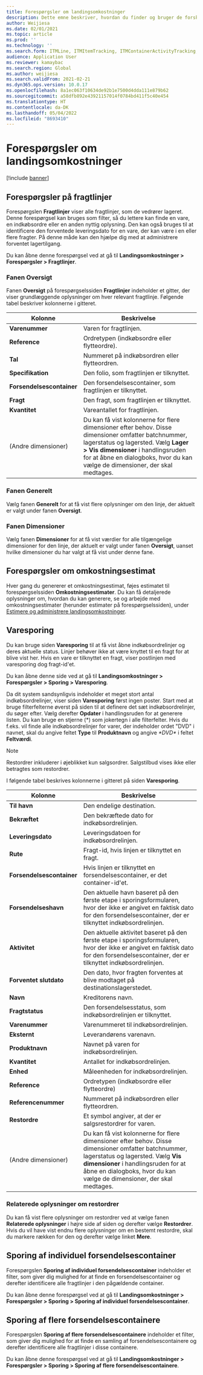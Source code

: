 ```yaml
---
title: Forespørgsler om landingsomkostninger
description: Dette emne beskriver, hvordan du finder og bruger de forskellige typer forespørgsler, der er tilgængelige i modulet Landingsomkostninger.
author: Weijiesa
ms.date: 02/01/2021
ms.topic: article
ms.prod: ''
ms.technology: ''
ms.search.form: ITMLine, ITMItemTracking, ITMContainerActivityTracking, ITMContainerTracking
audience: Application User
ms.reviewer: kamaybac
ms.search.region: Global
ms.author: weijiesa
ms.search.validFrom: 2021-02-21
ms.dyn365.ops.version: 10.0.17
ms.openlocfilehash: 8a1ec063f10634de92b1e7500d4dda111e879b62
ms.sourcegitcommit: a58dfb892e43921157014f0784bd411f5c40e454
ms.translationtype: HT
ms.contentlocale: da-DK
ms.lasthandoff: 05/04/2022
ms.locfileid: "8693410"
---
```

# <a name="landed-cost-inquiries"></a>Forespørgsler om landingsomkostninger

[!include [banner](../../includes/banner.md)]

## <a name="voyage-line-inquiries"></a>Forespørgsler på fragtlinjer

Forespørgslen **Fragtlinjer** viser alle fragtlinjer, som de vedrører lageret. Denne forespørgsel kan bruges som filter, så du lettere kan finde en vare, en indkøbsordre eller en anden nyttig oplysning. Den kan også bruges til at identificere den forventede leveringsdato for en vare, der kan være i en eller flere fragter. På denne måde kan den hjælpe dig med at administrere forventet lagertilgang.

Du kan åbne denne forespørgsel ved at gå til **Landingsomkostninger \> Forespørgsler \> Fragtlinjer**.

### <a name="overview-tab"></a>Fanen Oversigt

Fanen **Oversigt** på forespørgselssiden **Fragtlinjer** indeholder et gitter, der viser grundlæggende oplysninger om hver relevant fragtlinje. Følgende tabel beskriver kolonnerne i gitteret.

| Kolonne | Beskrivelse |
|---|---|
| **Varenummer** | Varen for fragtlinjen. |
| **Reference** | Ordretypen (indkøbsordre eller flytteordre). |
| **Tal** | Nummeret på indkøbsordren eller flytteordren. |
| **Specifikation** | Den folio, som fragtlinjen er tilknyttet. |
| **Forsendelsescontainer** | Den forsendelsescontainer, som fragtlinjen er tilknyttet. |
| **Fragt** | Den fragt, som fragtlinjen er tilknyttet. |
| **Kvantitet** | Vareantallet for fragtlinjen. |
| (Andre dimensioner) | Du kan få vist kolonnerne for flere dimensioner efter behov. Disse dimensioner omfatter batchnummer, lagerstatus og lagersted. Vælg **Lager \> Vis dimensioner** i handlingsruden for at åbne en dialogboks, hvor du kan vælge de dimensioner, der skal medtages. |

### <a name="general-tab"></a>Fanen Generelt

Vælg fanen **Generelt** for at få vist flere oplysninger om den linje, der aktuelt er valgt under fanen **Oversigt**.

### <a name="dimensions-tab"></a>Fanen Dimensioner

Vælg fanen **Dimensioner** for at få vist værdier for alle tilgængelige dimensioner for den linje, der aktuelt er valgt under fanen **Oversigt**, uanset hvilke dimensioner du har valgt at få vist under denne fane.

## <a name="cost-estimate-inquiries"></a>Forespørgsler om omkostningsestimat

Hver gang du genererer et omkostningsestimat, føjes estimatet til forespørgselssiden **Omkostningsestimater**. Du kan få detaljerede oplysninger om, hvordan du kan generere, se og arbejde med omkostningsestimater (herunder estimater på forespørgselssiden), under [Estimere og administrere landingsomkostninger](estimate-manage-landed-costs.md).

## <a name="item-tracking"></a>Varesporing

Du kan bruge siden **Varesporing** til at få vist åbne indkøbsordrelinjer og deres aktuelle status. Linjer behøver ikke at være knyttet til en fragt for at blive vist her. Hvis en vare er tilknyttet en fragt, viser postlinjen med varesporing dog fragt-id'et.

Du kan åbne denne side ved at gå til **Landingsomkostninger \> Forespørgsler \> Sporing \> Varesporing**.

Da dit system sandsynligvis indeholder et meget stort antal indkøbsordrelinjer, viser siden **Varesporing** først ingen poster. Start med at bruge filterfelterne øverst på siden til at definere det sæt indkøbsordrelinjer, du søger efter. Vælg derefter **Opdater** i handlingsruden for at generere listen. Du kan bruge en stjerne (\*) som jokertegn i alle filterfelter. Hvis du f.eks. vil finde alle indkøbsordrelinjer for varer, der indeholder ordet "DVD" i navnet, skal du angive feltet **Type** til **Produktnavn** og angive *\*DVD\** i feltet **Feltværdi**.

> [!NOTE]
> Restordrer inkluderer i øjeblikket kun salgsordrer. Salgstilbud vises ikke eller betragtes som restordrer.

I følgende tabel beskrives kolonnerne i gitteret på siden **Varesporing**.

| Kolonne | Beskrivelse |
|---|---|
| **Til havn** | Den endelige destination. |
| **Bekræftet** | Den bekræftede dato for indkøbsordrelinjen. |
| **Leveringsdato** | Leveringsdatoen for indkøbsordrelinjen. |
| **Rute** | Fragt-id, hvis linjen er tilknyttet en fragt. |
| **Forsendelsescontainer** | Hvis linjen er tilknyttet en forsendelsescontainer, er det container-id'et. |
| **Forsendelseshavn** | Den aktuelle havn baseret på den første etape i sporingsformularen, hvor der ikke er angivet en faktisk dato for den forsendelsescontainer, der er tilknyttet indkøbsordrelinjen. |
| **Aktivitet** | Den aktuelle aktivitet baseret på den første etape i sporingsformularen, hvor der ikke er angivet en faktisk dato for den forsendelsescontainer, der er tilknyttet indkøbsordrelinjen. |
| **Forventet slutdato** | Den dato, hvor fragten forventes at blive modtaget på destinationslagerstedet. |
| **Navn** | Kreditorens navn. |
| **Fragtstatus** | Den forsendelsesstatus, som indkøbsordrelinjen er tilknyttet. |
| **Varenummer** | Varenummeret til indkøbsordrelinjen. |
| **Eksternt** | Leverandørens varenavn. |
| **Produktnavn** | Navnet på varen for indkøbsordrelinjen. |
| **Kvantitet** | Antallet for indkøbsordrelinjen. |
| **Enhed** | Måleenheden for indkøbsordrelinjen. |
| **Reference** | Ordretypen (indkøbsordre eller flytteordre) |
| **Referencenummer** | Nummeret på indkøbsordren eller flytteordren. |
| **Restordre** | Et symbol angiver, at der er salgsrestordrer for varen. |
| (Andre dimensioner) | Du kan få vist kolonnerne for flere dimensioner efter behov. Disse dimensioner omfatter batchnummer, lagerstatus og lagersted. Vælg **Vis dimensioner** i handlingsruden for at åbne en dialogboks, hvor du kan vælge de dimensioner, der skal medtages. |

### <a name="related-information-about-backorders"></a>Relaterede oplysninger om restordrer

Du kan få vist flere oplysninger om restordrer ved at vælge fanen **Relaterede oplysninger** i højre side af siden og derefter vælge **Restordrer**. Hvis du vil have vist endnu flere oplysninger om en bestemt restordre, skal du markere rækken for den og derefter vælge linket **Mere**.

## <a name="individual-shipping-container-tracking"></a>Sporing af individuel forsendelsescontainer

Forespørgslen **Sporing af individuel forsendelsescontainer** indeholder et filter, som giver dig mulighed for at finde en forsendelsescontainer og derefter identificere alle fragtlinjer i den pågældende container.

Du kan åbne denne forespørgsel ved at gå til **Landingsomkostninger \> Forespørgsler \> Sporing \> Sporing af individuel forsendelsescontainer**.

## <a name="multiple-shipping-container-tracking"></a>Sporing af flere forsendelsescontainere

Forespørgslen **Sporing af flere forsendelsescontainere** indeholder et filter, som giver dig mulighed for at finde en samling af forsendelsescontainere og derefter identificere alle fragtlinjer i disse containere.

Du kan åbne denne forespørgsel ved at gå til **Landingsomkostninger \> Forespørgsler \> Sporing \> Sporing af flere forsendelsescontainere**.

